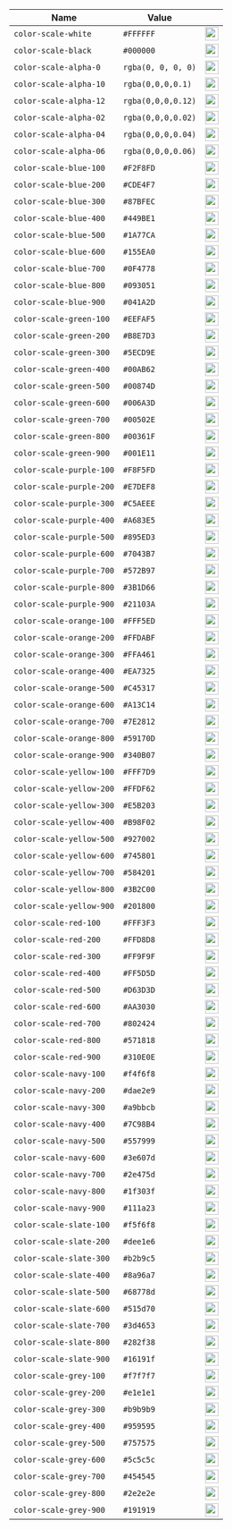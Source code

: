 | Name | Value | |
| ---- | ----- | ------- |
|`color-scale-white`|`#FFFFFF`|<img width="24" height="24" src="https://placehold.co/24x24/FFFFFF/FFFFFF" align="center" />
|`color-scale-black`|`#000000`|<img width="24" height="24" src="https://placehold.co/24x24/000000/000000" align="center" />
|`color-scale-alpha-0`|`rgba(0, 0, 0, 0)`|<img width="24" height="24" src="https://placehold.co/24x24/rgba(0, 0, 0, 0)/rgba(0, 0, 0, 0)" align="center" />
|`color-scale-alpha-10`|`rgba(0,0,0,0.1)`|<img width="24" height="24" src="https://placehold.co/24x24/rgba(0,0,0,0.1)/rgba(0,0,0,0.1)" align="center" />
|`color-scale-alpha-12`|`rgba(0,0,0,0.12)`|<img width="24" height="24" src="https://placehold.co/24x24/rgba(0,0,0,0.12)/rgba(0,0,0,0.12)" align="center" />
|`color-scale-alpha-02`|`rgba(0,0,0,0.02)`|<img width="24" height="24" src="https://placehold.co/24x24/rgba(0,0,0,0.02)/rgba(0,0,0,0.02)" align="center" />
|`color-scale-alpha-04`|`rgba(0,0,0,0.04)`|<img width="24" height="24" src="https://placehold.co/24x24/rgba(0,0,0,0.04)/rgba(0,0,0,0.04)" align="center" />
|`color-scale-alpha-06`|`rgba(0,0,0,0.06)`|<img width="24" height="24" src="https://placehold.co/24x24/rgba(0,0,0,0.06)/rgba(0,0,0,0.06)" align="center" />
|`color-scale-blue-100`|`#F2F8FD`|<img width="24" height="24" src="https://placehold.co/24x24/F2F8FD/F2F8FD" align="center" />
|`color-scale-blue-200`|`#CDE4F7`|<img width="24" height="24" src="https://placehold.co/24x24/CDE4F7/CDE4F7" align="center" />
|`color-scale-blue-300`|`#87BFEC`|<img width="24" height="24" src="https://placehold.co/24x24/87BFEC/87BFEC" align="center" />
|`color-scale-blue-400`|`#449BE1`|<img width="24" height="24" src="https://placehold.co/24x24/449BE1/449BE1" align="center" />
|`color-scale-blue-500`|`#1A77CA`|<img width="24" height="24" src="https://placehold.co/24x24/1A77CA/1A77CA" align="center" />
|`color-scale-blue-600`|`#155EA0`|<img width="24" height="24" src="https://placehold.co/24x24/155EA0/155EA0" align="center" />
|`color-scale-blue-700`|`#0F4778`|<img width="24" height="24" src="https://placehold.co/24x24/0F4778/0F4778" align="center" />
|`color-scale-blue-800`|`#093051`|<img width="24" height="24" src="https://placehold.co/24x24/093051/093051" align="center" />
|`color-scale-blue-900`|`#041A2D`|<img width="24" height="24" src="https://placehold.co/24x24/041A2D/041A2D" align="center" />
|`color-scale-green-100`|`#EEFAF5`|<img width="24" height="24" src="https://placehold.co/24x24/EEFAF5/EEFAF5" align="center" />
|`color-scale-green-200`|`#B8E7D3`|<img width="24" height="24" src="https://placehold.co/24x24/B8E7D3/B8E7D3" align="center" />
|`color-scale-green-300`|`#5ECD9E`|<img width="24" height="24" src="https://placehold.co/24x24/5ECD9E/5ECD9E" align="center" />
|`color-scale-green-400`|`#00AB62`|<img width="24" height="24" src="https://placehold.co/24x24/00AB62/00AB62" align="center" />
|`color-scale-green-500`|`#00874D`|<img width="24" height="24" src="https://placehold.co/24x24/00874D/00874D" align="center" />
|`color-scale-green-600`|`#006A3D`|<img width="24" height="24" src="https://placehold.co/24x24/006A3D/006A3D" align="center" />
|`color-scale-green-700`|`#00502E`|<img width="24" height="24" src="https://placehold.co/24x24/00502E/00502E" align="center" />
|`color-scale-green-800`|`#00361F`|<img width="24" height="24" src="https://placehold.co/24x24/00361F/00361F" align="center" />
|`color-scale-green-900`|`#001E11`|<img width="24" height="24" src="https://placehold.co/24x24/001E11/001E11" align="center" />
|`color-scale-purple-100`|`#F8F5FD`|<img width="24" height="24" src="https://placehold.co/24x24/F8F5FD/F8F5FD" align="center" />
|`color-scale-purple-200`|`#E7DEF8`|<img width="24" height="24" src="https://placehold.co/24x24/E7DEF8/E7DEF8" align="center" />
|`color-scale-purple-300`|`#C5AEEE`|<img width="24" height="24" src="https://placehold.co/24x24/C5AEEE/C5AEEE" align="center" />
|`color-scale-purple-400`|`#A683E5`|<img width="24" height="24" src="https://placehold.co/24x24/A683E5/A683E5" align="center" />
|`color-scale-purple-500`|`#895ED3`|<img width="24" height="24" src="https://placehold.co/24x24/895ED3/895ED3" align="center" />
|`color-scale-purple-600`|`#7043B7`|<img width="24" height="24" src="https://placehold.co/24x24/7043B7/7043B7" align="center" />
|`color-scale-purple-700`|`#572B97`|<img width="24" height="24" src="https://placehold.co/24x24/572B97/572B97" align="center" />
|`color-scale-purple-800`|`#3B1D66`|<img width="24" height="24" src="https://placehold.co/24x24/3B1D66/3B1D66" align="center" />
|`color-scale-purple-900`|`#21103A`|<img width="24" height="24" src="https://placehold.co/24x24/21103A/21103A" align="center" />
|`color-scale-orange-100`|`#FFF5ED`|<img width="24" height="24" src="https://placehold.co/24x24/FFF5ED/FFF5ED" align="center" />
|`color-scale-orange-200`|`#FFDABF`|<img width="24" height="24" src="https://placehold.co/24x24/FFDABF/FFDABF" align="center" />
|`color-scale-orange-300`|`#FFA461`|<img width="24" height="24" src="https://placehold.co/24x24/FFA461/FFA461" align="center" />
|`color-scale-orange-400`|`#EA7325`|<img width="24" height="24" src="https://placehold.co/24x24/EA7325/EA7325" align="center" />
|`color-scale-orange-500`|`#C45317`|<img width="24" height="24" src="https://placehold.co/24x24/C45317/C45317" align="center" />
|`color-scale-orange-600`|`#A13C14`|<img width="24" height="24" src="https://placehold.co/24x24/A13C14/A13C14" align="center" />
|`color-scale-orange-700`|`#7E2812`|<img width="24" height="24" src="https://placehold.co/24x24/7E2812/7E2812" align="center" />
|`color-scale-orange-800`|`#59170D`|<img width="24" height="24" src="https://placehold.co/24x24/59170D/59170D" align="center" />
|`color-scale-orange-900`|`#340B07`|<img width="24" height="24" src="https://placehold.co/24x24/340B07/340B07" align="center" />
|`color-scale-yellow-100`|`#FFF7D9`|<img width="24" height="24" src="https://placehold.co/24x24/FFF7D9/FFF7D9" align="center" />
|`color-scale-yellow-200`|`#FFDF62`|<img width="24" height="24" src="https://placehold.co/24x24/FFDF62/FFDF62" align="center" />
|`color-scale-yellow-300`|`#E5B203`|<img width="24" height="24" src="https://placehold.co/24x24/E5B203/E5B203" align="center" />
|`color-scale-yellow-400`|`#B98F02`|<img width="24" height="24" src="https://placehold.co/24x24/B98F02/B98F02" align="center" />
|`color-scale-yellow-500`|`#927002`|<img width="24" height="24" src="https://placehold.co/24x24/927002/927002" align="center" />
|`color-scale-yellow-600`|`#745801`|<img width="24" height="24" src="https://placehold.co/24x24/745801/745801" align="center" />
|`color-scale-yellow-700`|`#584201`|<img width="24" height="24" src="https://placehold.co/24x24/584201/584201" align="center" />
|`color-scale-yellow-800`|`#3B2C00`|<img width="24" height="24" src="https://placehold.co/24x24/3B2C00/3B2C00" align="center" />
|`color-scale-yellow-900`|`#201800`|<img width="24" height="24" src="https://placehold.co/24x24/201800/201800" align="center" />
|`color-scale-red-100`|`#FFF3F3`|<img width="24" height="24" src="https://placehold.co/24x24/FFF3F3/FFF3F3" align="center" />
|`color-scale-red-200`|`#FFD8D8`|<img width="24" height="24" src="https://placehold.co/24x24/FFD8D8/FFD8D8" align="center" />
|`color-scale-red-300`|`#FF9F9F`|<img width="24" height="24" src="https://placehold.co/24x24/FF9F9F/FF9F9F" align="center" />
|`color-scale-red-400`|`#FF5D5D`|<img width="24" height="24" src="https://placehold.co/24x24/FF5D5D/FF5D5D" align="center" />
|`color-scale-red-500`|`#D63D3D`|<img width="24" height="24" src="https://placehold.co/24x24/D63D3D/D63D3D" align="center" />
|`color-scale-red-600`|`#AA3030`|<img width="24" height="24" src="https://placehold.co/24x24/AA3030/AA3030" align="center" />
|`color-scale-red-700`|`#802424`|<img width="24" height="24" src="https://placehold.co/24x24/802424/802424" align="center" />
|`color-scale-red-800`|`#571818`|<img width="24" height="24" src="https://placehold.co/24x24/571818/571818" align="center" />
|`color-scale-red-900`|`#310E0E`|<img width="24" height="24" src="https://placehold.co/24x24/310E0E/310E0E" align="center" />
|`color-scale-navy-100`|`#f4f6f8`|<img width="24" height="24" src="https://placehold.co/24x24/f4f6f8/f4f6f8" align="center" />
|`color-scale-navy-200`|`#dae2e9`|<img width="24" height="24" src="https://placehold.co/24x24/dae2e9/dae2e9" align="center" />
|`color-scale-navy-300`|`#a9bbcb`|<img width="24" height="24" src="https://placehold.co/24x24/a9bbcb/a9bbcb" align="center" />
|`color-scale-navy-400`|`#7C98B4`|<img width="24" height="24" src="https://placehold.co/24x24/7C98B4/7C98B4" align="center" />
|`color-scale-navy-500`|`#557999`|<img width="24" height="24" src="https://placehold.co/24x24/557999/557999" align="center" />
|`color-scale-navy-600`|`#3e607d`|<img width="24" height="24" src="https://placehold.co/24x24/3e607d/3e607d" align="center" />
|`color-scale-navy-700`|`#2e475d`|<img width="24" height="24" src="https://placehold.co/24x24/2e475d/2e475d" align="center" />
|`color-scale-navy-800`|`#1f303f`|<img width="24" height="24" src="https://placehold.co/24x24/1f303f/1f303f" align="center" />
|`color-scale-navy-900`|`#111a23`|<img width="24" height="24" src="https://placehold.co/24x24/111a23/111a23" align="center" />
|`color-scale-slate-100`|`#f5f6f8`|<img width="24" height="24" src="https://placehold.co/24x24/f5f6f8/f5f6f8" align="center" />
|`color-scale-slate-200`|`#dee1e6`|<img width="24" height="24" src="https://placehold.co/24x24/dee1e6/dee1e6" align="center" />
|`color-scale-slate-300`|`#b2b9c5`|<img width="24" height="24" src="https://placehold.co/24x24/b2b9c5/b2b9c5" align="center" />
|`color-scale-slate-400`|`#8a96a7`|<img width="24" height="24" src="https://placehold.co/24x24/8a96a7/8a96a7" align="center" />
|`color-scale-slate-500`|`#68778d`|<img width="24" height="24" src="https://placehold.co/24x24/68778d/68778d" align="center" />
|`color-scale-slate-600`|`#515d70`|<img width="24" height="24" src="https://placehold.co/24x24/515d70/515d70" align="center" />
|`color-scale-slate-700`|`#3d4653`|<img width="24" height="24" src="https://placehold.co/24x24/3d4653/3d4653" align="center" />
|`color-scale-slate-800`|`#282f38`|<img width="24" height="24" src="https://placehold.co/24x24/282f38/282f38" align="center" />
|`color-scale-slate-900`|`#16191f`|<img width="24" height="24" src="https://placehold.co/24x24/16191f/16191f" align="center" />
|`color-scale-grey-100`|`#f7f7f7`|<img width="24" height="24" src="https://placehold.co/24x24/f7f7f7/f7f7f7" align="center" />
|`color-scale-grey-200`|`#e1e1e1`|<img width="24" height="24" src="https://placehold.co/24x24/e1e1e1/e1e1e1" align="center" />
|`color-scale-grey-300`|`#b9b9b9`|<img width="24" height="24" src="https://placehold.co/24x24/b9b9b9/b9b9b9" align="center" />
|`color-scale-grey-400`|`#959595`|<img width="24" height="24" src="https://placehold.co/24x24/959595/959595" align="center" />
|`color-scale-grey-500`|`#757575`|<img width="24" height="24" src="https://placehold.co/24x24/757575/757575" align="center" />
|`color-scale-grey-600`|`#5c5c5c`|<img width="24" height="24" src="https://placehold.co/24x24/5c5c5c/5c5c5c" align="center" />
|`color-scale-grey-700`|`#454545`|<img width="24" height="24" src="https://placehold.co/24x24/454545/454545" align="center" />
|`color-scale-grey-800`|`#2e2e2e`|<img width="24" height="24" src="https://placehold.co/24x24/2e2e2e/2e2e2e" align="center" />
|`color-scale-grey-900`|`#191919`|<img width="24" height="24" src="https://placehold.co/24x24/191919/191919" align="center" />
